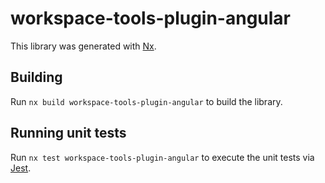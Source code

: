 # workspace-tools-plugin-angular

This library was generated with [Nx](https://nx.dev).

## Building

Run `nx build workspace-tools-plugin-angular` to build the library.

## Running unit tests

Run `nx test workspace-tools-plugin-angular` to execute the unit tests via [Jest](https://jestjs.io).
